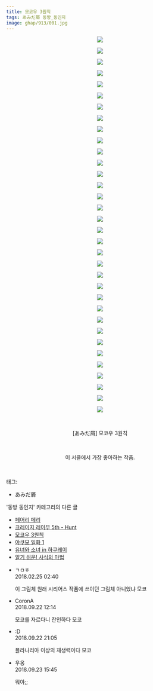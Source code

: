 ```yaml
---
title: 모코우 3원칙
tags: あみだ屑 동방_동인지
image: ghap/913/001.jpg
---
```

<div class="article">
<p style="text-align: center; clear: none; float: none;"><img src="{{ site.nasurl }}/ghap/913/001.jpg"/></p>
<p style="text-align: center; clear: none; float: none;"><img src="{{ site.nasurl }}/ghap/913/002.jpg"/></p>
<p style="text-align: center; clear: none; float: none;"><img src="{{ site.nasurl }}/ghap/913/003.jpg"/></p>
<p style="text-align: center; clear: none; float: none;"><img src="{{ site.nasurl }}/ghap/913/004.jpg"/></p>
<p style="text-align: center; clear: none; float: none;"><img src="{{ site.nasurl }}/ghap/913/005.jpg"/></p>
<p style="text-align: center; clear: none; float: none;"><img src="{{ site.nasurl }}/ghap/913/006.jpg"/></p>
<p style="text-align: center; clear: none; float: none;"><img src="{{ site.nasurl }}/ghap/913/007.jpg"/></p>
<p style="text-align: center; clear: none; float: none;"><img src="{{ site.nasurl }}/ghap/913/008.jpg"/></p>
<p style="text-align: center; clear: none; float: none;"><img src="{{ site.nasurl }}/ghap/913/009.jpg"/></p>
<p style="text-align: center; clear: none; float: none;"><img src="{{ site.nasurl }}/ghap/913/010.jpg"/></p>
<p style="text-align: center; clear: none; float: none;"><img src="{{ site.nasurl }}/ghap/913/011.jpg"/></p>
<p style="text-align: center; clear: none; float: none;"><img src="{{ site.nasurl }}/ghap/913/012.jpg"/></p>
<p style="text-align: center; clear: none; float: none;"><img src="{{ site.nasurl }}/ghap/913/013.jpg"/></p>
<p style="text-align: center; clear: none; float: none;"><img src="{{ site.nasurl }}/ghap/913/014.jpg"/></p>
<p style="text-align: center; clear: none; float: none;"><img src="{{ site.nasurl }}/ghap/913/015.jpg"/></p>
<p style="text-align: center; clear: none; float: none;"><img src="{{ site.nasurl }}/ghap/913/016.jpg"/></p>
<p style="text-align: center; clear: none; float: none;"><img src="{{ site.nasurl }}/ghap/913/017.jpg"/></p>
<p style="text-align: center; clear: none; float: none;"><img src="{{ site.nasurl }}/ghap/913/018.jpg"/></p>
<p style="text-align: center; clear: none; float: none;"><img src="{{ site.nasurl }}/ghap/913/019.jpg"/></p>
<p style="text-align: center; clear: none; float: none;"><img src="{{ site.nasurl }}/ghap/913/020.jpg"/></p>
<p style="text-align: center; clear: none; float: none;"><img src="{{ site.nasurl }}/ghap/913/021.jpg"/></p>
<p style="text-align: center; clear: none; float: none;"><img src="{{ site.nasurl }}/ghap/913/022.jpg"/></p>
<p style="text-align: center; clear: none; float: none;"><img src="{{ site.nasurl }}/ghap/913/023.jpg"/></p>
<p style="text-align: center; clear: none; float: none;"><img src="{{ site.nasurl }}/ghap/913/024.jpg"/></p>
<p style="text-align: center; clear: none; float: none;"><img src="{{ site.nasurl }}/ghap/913/025.jpg"/></p>
<p style="text-align: center; clear: none; float: none;"><img src="{{ site.nasurl }}/ghap/913/026.jpg"/></p>
<p style="text-align: center; clear: none; float: none;"><img src="{{ site.nasurl }}/ghap/913/027.jpg"/></p>
<p style="text-align: center; clear: none; float: none;"><img src="{{ site.nasurl }}/ghap/913/028.jpg"/></p>
<p style="text-align: center; clear: none; float: none;"><img src="{{ site.nasurl }}/ghap/913/029.jpg"/></p>
<p style="text-align: center; clear: none; float: none;"><img src="{{ site.nasurl }}/ghap/913/030.jpg"/></p>
<p style="text-align: center; clear: none; float: none;"><img src="{{ site.nasurl }}/ghap/913/031.jpg"/></p>
<p style="text-align: center; clear: none; float: none;"><img src="{{ site.nasurl }}/ghap/913/032.jpg"/></p>
<p style="text-align: center; clear: none; float: none;"><img src="{{ site.nasurl }}/ghap/913/033.jpg"/></p>
<p style="text-align: center; clear: none; float: none;"><img src="{{ site.nasurl }}/ghap/913/034.jpg"/></p>
<p style="text-align: center; clear: none; float: none;"><br/></p>
<p style="text-align: center; clear: none; float: none;">[あみだ屑] 모코우 3원칙</p>
<p style="text-align: center; clear: none; float: none;"><br/></p>
<p style="text-align: center; clear: none; float: none;">이 서클에서 가장 좋아하는 작품.</p>
<p><br/></p>
</div><div class="tagTrail">
<p>태그: </p>
<ul>
<li>あみだ屑</li>
</ul>
</div><div class="another">
<p>'동방 동인지' 카테고리의 다른 글</p>
<ul>
<li><a href="/2016-07-18-ghap_916">페어리 메리</a></li>
<li><a href="/2016-07-18-ghap_915">크레이지 레이무 5th - Hunt</a></li>
<li><a href="/2016-07-17-ghap_913">모코우 3원칙</a></li>
<li><a href="/2016-07-17-ghap_912">야쿠모 일화 1</a></li>
<li><a href="/2016-07-17-ghap_911">유녀와 소녀 in 하쿠레이</a></li>
<li><a href="/2016-07-17-ghap_910">알기 쉬운! 사식의 마법</a></li>
</ul>
</div><div class="cb_module cb_fluid">
<div class="cb_wrt cb_profile">
<div class="comment">
<ul>
<li class="cb_thumb_off" id="comment15206195">
<div class="cb_comment_area">
<div class="cb_info_area">
<div class="cb_section">
<span class="cb_nick_name">ㄱㅁㅎ</span>
</div>
<div class="cb_section">
<span class="cb_date">2018.02.25 02:40 </span>
</div>
</div>
<div class="cb_dsc_comment">
<p class="cb_dsc">
											이 그림체 원래 시리어스 작품에 쓰이던 그림체 아니었냐 모코
										</p>
</div>
</div></li>
<li class="cb_thumb_off" id="comment15337995">
<div class="cb_comment_area">
<div class="cb_info_area">
<div class="cb_section">
<span class="cb_nick_name">CoronA</span>
</div>
<div class="cb_section">
<span class="cb_date">2018.09.22 12:14 </span>
</div>
</div>
<div class="cb_dsc_comment">
<p class="cb_dsc">
											모코를 자르다니 잔인하다 모코
										</p>
</div>
</div></li>
<li class="cb_thumb_off" id="comment15338159">
<div class="cb_comment_area">
<div class="cb_info_area">
<div class="cb_section">
<span class="cb_nick_name">:D</span>
</div>
<div class="cb_section">
<span class="cb_date">2018.09.22 21:05 </span>
</div>
</div>
<div class="cb_dsc_comment">
<p class="cb_dsc">
											플라나리아 이상의 재생력이다 모코
										</p>
</div>
</div></li>
<li class="cb_thumb_off" id="comment15338594">
<div class="cb_comment_area">
<div class="cb_info_area">
<div class="cb_section">
<span class="cb_nick_name">우옹</span>
</div>
<div class="cb_section">
<span class="cb_date">2018.09.23 15:45 </span>
</div>
</div>
<div class="cb_dsc_comment">
<p class="cb_dsc">
											뭐야;;
										</p>
</div>
</div></li>
</ul>
</div>
</div><!-- commentList close -->
</div>